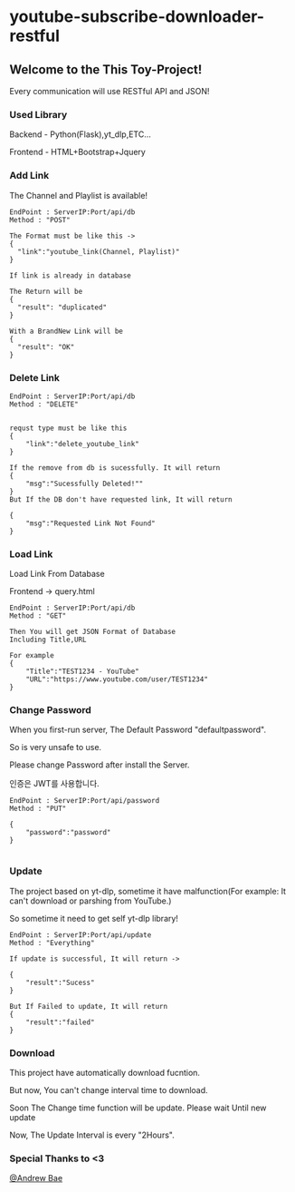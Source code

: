 # youtube-subscribe-downloader-restful

## Welcome to the This Toy-Project!

Every communication will use RESTful API and JSON!

### Used Library

Backend - Python(Flask),yt_dlp,ETC...

Frontend - HTML+Bootstrap+Jquery

### Add Link

The Channel and Playlist is available!

```
EndPoint : ServerIP:Port/api/db
Method : "POST"

The Format must be like this ->
{
  "link":"youtube_link(Channel, Playlist)"
}

If link is already in database

The Return will be
{
  "result": "duplicated"
}

With a BrandNew Link will be 
{
  "result": "OK"
}
```

### Delete Link

```
EndPoint : ServerIP:Port/api/db
Method : "DELETE"


requst type must be like this
{
	"link":"delete_youtube_link"
}

If the remove from db is sucessfully. It will return 
{
	"msg":"Sucessfully Deleted!""
}
But If the DB don't have requested link, It will return

{
	"msg":"Requested Link Not Found"
}
```

### Load Link

Load Link From Database

Frontend -> query.html

``` 
EndPoint : ServerIP:Port/api/db
Method : "GET"

Then You will get JSON Format of Database 
Including Title,URL

For example
{
	"Title":"TEST1234 - YouTube"
	"URL":"https://www.youtube.com/user/TEST1234"
}
```

### Change Password

When you first-run server, The Default Password "defaultpassword".

So is very unsafe to use.

Please change Password after install the Server.

인증은 JWT를 사용합니다.

```
EndPoint : ServerIP:Port/api/password
Method : "PUT"

{
	"password":"password"
}


```

### Update

The project based on yt-dlp, sometime it have malfunction(For example: It can't download or parshing from YouTube.)

So sometime it need to get self yt-dlp library!

```
EndPoint : ServerIP:Port/api/update
Method : "Everything"

If update is successful, It will return ->

{
	"result":"Sucess"
}

But If Failed to update, It will return
{
	"result":"failed"
}
```



### Download

This project have automatically download fucntion.

But now, You can't change interval time to download.

Soon The Change time function will be update. Please wait Until new update

Now, The Update Interval is every "2Hours".



### Special Thanks to <3

[@Andrew Bae](https://github.com/andrewbae)







